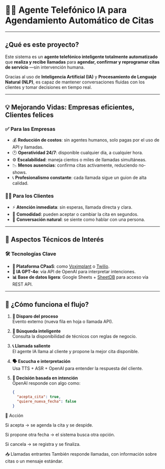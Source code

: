 # 🤖📞 Agente Telefónico IA para Agendamiento Automático de Citas

---

## ¿Qué es este proyecto?

Este sistema es un **agente telefónico inteligente totalmente automatizado** que **realiza y recibe llamadas** para **agendar, confirmar y reprogramar citas de servicio** —sin intervención humana.

Gracias al uso de **Inteligencia Artificial (IA)** y **Procesamiento de Lenguaje Natural (NLP)**, es capaz de mantener conversaciones fluidas con los clientes y tomar decisiones en tiempo real.

---

## 💡 Mejorando Vidas: Empresas eficientes, Clientes felices

### ✅ Para las Empresas

- 💰 **Reducción de costos**: sin agentes humanos, solo pagas por el uso de API y llamadas.
- 🕐 **Operatividad 24/7**: disponible cualquier día, a cualquier hora.
- ⚙️ **Escalabilidad**: maneja cientos o miles de llamadas simultáneas.
- 📉 **Menos ausencias**: confirma citas activamente, reduciendo no-shows.
- 📞 **Profesionalismo constante**: cada llamada sigue un guion de alta calidad.

### 🙋‍♂️ Para los Clientes

- ⚡ **Atención inmediata**: sin esperas, llamada directa y clara.
- 🔄 **Comodidad**: pueden aceptar o cambiar la cita en segundos.
- 🧠 **Conversación natural**: se siente como hablar con una persona.

---

## 🧰 Aspectos Técnicos de Interés

### 🛠️ Tecnologías Clave

- **📡 Plataforma CPaaS**: como [Voximplant](https://voximplant.com) o [Twilio](https://twilio.com).
- **🧠 IA GPT-4o**: vía API de OpenAI para interpretar intenciones.
- **📊 Base de datos ligera**: Google Sheets + [SheetDB](https://sheetdb.io) para acceso vía REST API.

---

## 🔁 ¿Cómo funciona el flujo?

1. **🎯 Disparo del proceso**  
   Evento externo (nueva fila en hoja o llamada API).

2. **🔎 Búsqueda inteligente**  
   Consulta la disponibilidad de técnicos con reglas de negocio.

3. **📞 Llamada saliente**  
   El agente IA llama al cliente y propone la mejor cita disponible.

4. **🗣️ Escucha e interpretación**  
   Usa TTS + ASR + OpenAI para entender la respuesta del cliente.

5. **🧠 Decisión basada en intención**  
   OpenAI responde con algo como:
   ```json
   {
     "acepta_cita": true,
     "quiere_nueva_fecha": false
   }
📝 Acción

Si acepta → se agenda la cita y se despide.

Si propone otra fecha → el sistema busca otra opción.

Si cancela → se registra y se finaliza.

📥 Llamadas entrantes
También responde llamadas, con información sobre citas o un mensaje estándar.

